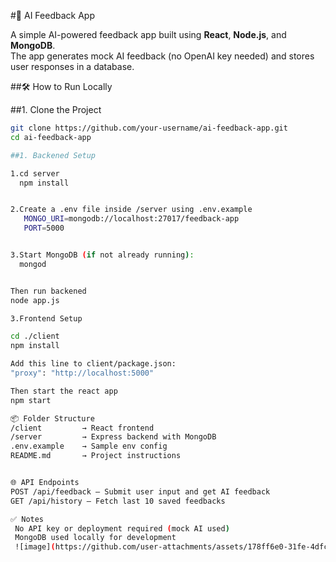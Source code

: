 #🤖 AI Feedback App

A simple AI-powered feedback app built using **React**, **Node.js**, and **MongoDB**.  
The app generates mock AI feedback (no OpenAI key needed) and stores user responses in a database.

##🛠 How to Run Locally

##1. Clone the Project
```bash
git clone https://github.com/your-username/ai-feedback-app.git
cd ai-feedback-app

##1. Backened Setup

1.cd server
  npm install


2.Create a .env file inside /server using .env.example
   MONGO_URI=mongodb://localhost:27017/feedback-app
   PORT=5000


3.Start MongoDB (if not already running):
  mongod


Then run backened
node app.js

3.Frontend Setup

cd ./client
npm install

Add this line to client/package.json:
"proxy": "http://localhost:5000"

Then start the react app
npm start

📦 Folder Structure
/client         → React frontend  
/server         → Express backend with MongoDB  
.env.example    → Sample env config  
README.md       → Project instructions


🌐 API Endpoints
POST /api/feedback – Submit user input and get AI feedback
GET /api/history – Fetch last 10 saved feedbacks

✅ Notes
 No API key or deployment required (mock AI used)
 MongoDB used locally for development
 ![image](https://github.com/user-attachments/assets/178ff6e0-31fe-4dfc-8568-44883bcf1c0a)

